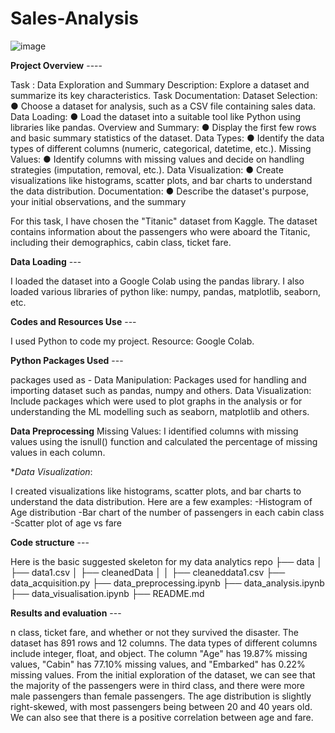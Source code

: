 # Sales-Analysis

![image](https://github.com/tanumalik12/Sales-Analysis/assets/128899444/bb992100-a6a7-46de-ab8f-8f917cd0ea54)


**Project Overview**  ----


Task : Data Exploration and Summary 
Description: Explore a dataset and summarize its key characteristics. 
Task Documentation: 
Dataset Selection: 
● Choose a dataset for analysis, such as a CSV file containing sales data. 
Data Loading: 
● Load the dataset into a suitable tool like Python using libraries like pandas. 
Overview and Summary: 
● Display the first few rows and basic summary statistics of the dataset. 
Data Types: 
● Identify the data types of different columns (numeric, categorical, datetime, etc.). 
Missing Values: 
● Identify columns with missing values and decide on handling strategies 
(imputation, removal, etc.). 
Data Visualization: 
● Create visualizations like histograms, scatter plots, and bar charts to understand 
the data distribution. 
Documentation: 
● Describe the dataset's purpose, your initial observations, and the summary

For this task, I have chosen the "Titanic" dataset from Kaggle. The dataset contains information about the passengers who were aboard the Titanic, including their demographics, cabin class, ticket fare.



**Data Loading** ---

I loaded the dataset into a Google Colab using the pandas library.
I also loaded various libraries of python like: numpy, pandas, matplotlib, seaborn, etc.


**Codes and Resources Use** ---

I used Python to code my project.
Resource: Google Colab.


**Python Packages Used** ---

packages used as -
Data Manipulation: Packages used for handling and importing dataset such as pandas, numpy and others.
Data Visualization: Include packages which were used to plot graphs in the analysis or for understanding the ML modelling such as seaborn, matplotlib and others.



**Data Preprocessing**
Missing Values:
I identified columns with missing values using the isnull() function and calculated the percentage of missing values in each column.

**Data Visualization*:

I created visualizations like histograms, scatter plots, and bar charts to understand the data distribution. Here are a few examples:
-Histogram of Age distribution
-Bar chart of the number of passengers in each cabin class
-Scatter plot of age vs fare



**Code structure** ---

Here is the basic suggested skeleton for my data analytics repo 
├── data
│   ├── data1.csv
│   ├── cleanedData
│   │   ├── cleaneddata1.csv
├── data_acquisition.py
├── data_preprocessing.ipynb
├── data_analysis.ipynb
├── data_visualisation.ipynb
├── README.md



**Results and evaluation** ---

n class, ticket fare, and whether or not they survived the disaster. The dataset has 891 rows and 12 columns. The data types of different columns include integer, float, and object. The column "Age" has 19.87% missing values, "Cabin" has 77.10% missing values, and "Embarked" has 0.22% missing values. From the initial exploration of the dataset, we can see that the majority of the passengers were in third class, and there were more male passengers than female passengers. The age distribution is slightly right-skewed, with most passengers being between 20 and 40 years old. We can also see that there is a positive correlation between age and fare.
